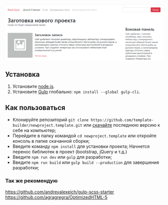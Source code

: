 ![](https://github.com/nikolays93/newproject.boilerplate/raw/master/public_html/screenshot.png)

## Установка
1. Установите [node.js](https://nodejs.org/en/download/).
2. Установите [Gulp](https://gulpjs.com) глобально: ```npm install --global gulp-cli```.

## Как пользоваться
* Клонируйте репозиторий ```git clone https://github.com/template-builder/newproject.template.git``` или [скачайте](https://github.com/template-builder/newproject.template/releases/latest) последнюю версию к себе на компьютер;
* Перейдите в папку командой ```cd newproject.template``` или откройте консоль в папке скачанной сборки;
* Введите команду ```npm install``` для установки проекта; Начнется перенос библиотек в проект (bootstrap, jQuery и т.д.)
* Введите ```npm run dev``` или ```gulp``` для разработки;
* Введите ```npm run build``` или ```gulp build --production``` для завершения разработки;

### Так же рекомендую
https://github.com/andreyalexeich/gulp-scss-starter  
https://github.com/agragregra/OptimizedHTML-5
